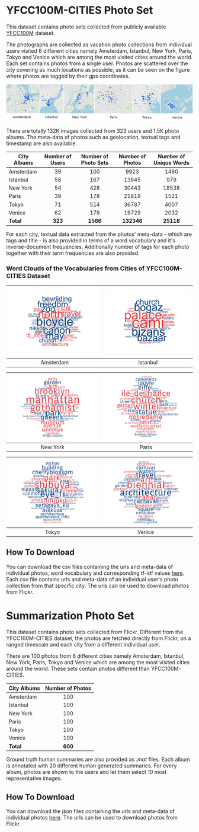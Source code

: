 # YFCC100M-CITIES Photo Set
This dataset contains photo sets collected from publicly available [YFCC100M](http://projects.dfki.uni-kl.de/yfcc100m/) dataset. 

The photographs are collected as vacation photo collections from individual users visited 6 different cities namely Amsterdam, Istanbul, New York, Paris, Tokyo and Venice which are among the most visited cities around the world. Each set contains photos from a single user. Photos are scattered over the city covering as much locations as possible, as it can be seen on the figure where photos are tagged by their gps coordinates.

![](population-densities.png)

There are totally 132K images collected from 323 users and 1.5K photo albums. The meta-data of photos such as geolocation, textual tags and timestamp are also available.

| City Albums | Number of Users | Number of Photo Sets | Number of Photos | Number of Unique Words
|-------------|:---------------:|:--------------------:|:----------------:|:----------------:|
| Amsterdam   | 39              | 100                  | 9923             |1460|
| Istanbul    | 58              | 167                  | 13645            |979|
| New York    | 54              | 428                  | 30443            |18538|
| Paris       | 39              | 178                  | 21819            |1521|
| Tokyo       | 71              | 514                  | 36787            |4007|
| Venice      | 62              | 179                  | 19729            |2032|
| **Total**   | **323**         | **1566**             | **132346**       |**25118**|

For each city, textual data extracted from the photos' meta-data - which are tags and title - is also provided in terms of a word vocabulary and it's inverse-document frequencies. Additionally number of tags for each photo together with their term frequencies are also provided.

### Word Clouds of the Vocabularies from Cities of YFCC100M-CITIES Dataset

|![](wordcloud_amsterdam.png)|![](wordcloud_istanbul.png)|
|:---:|:---:|
|Amsterdam                    |  Istanbul |

|![](wordcloud_newyork.png)|![](wordcloud_paris.png)|
|:---:|:---:|
|New York                    |  Paris |

|![](wordcloud_tokyo.png)|![](wordcloud_venice.png)|
|:---:|:---:|
|Tokyo                    |  Venice |

## How To Download

You can download the csv files containing the urls and meta-data of individual photos, word vocabulary and corresponding tf-idf values [here](./yfcmmf00m-cities.zip). Each csv file contains urls and meta-data of an individual user's photo collection from that specific city. The urls can be used to download photos from Flickr.

# Summarization Photo Set
This dataset contains photo sets collected from Flickr. Different from the YFCC100M-CITIES dataset, the photos are fetched directly from Flickr, on a ranged timescale and each city from a different individual user.

There are 100 photos from 6 different cities namely Amsterdam, Istanbul, New York, Paris, Tokyo and Venice which are among the most visited cities around the world. These sets contain photos different than YFCC100M-CITIES.

| City Albums | Number of Photos |
|-------------|:----------------:|
| Amsterdam   | 100              |
| Istanbul    | 100              |
| New York    | 100              |
| Paris       | 100              |
| Tokyo       | 100              |
| Venice      | 100              |
| **Total**   | **600**          |

Ground truth human summaries are also provided as *.mat* files. Each album is annotated with 20 different human generated summaries. For every album, photos are shown to the users and let them select 10 most representative images.

## How To Download

You can download the json files containing the urls and meta-data of individual photos [here](./summary-set.zip). The urls can be used to download photos from Flickr.
